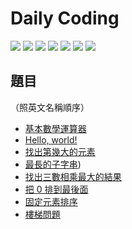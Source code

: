 # Daily Coding

![](https://github.com/MilesChou/daily-coding/workflows/Crystal%20CI/badge.svg)
![](https://github.com/MilesChou/daily-coding/workflows/Elixir%20CI/badge.svg)
![](https://github.com/MilesChou/daily-coding/workflows/Lua%20CI/badge.svg)
![](https://github.com/MilesChou/daily-coding/workflows/Node%20CI/badge.svg)
![](https://github.com/MilesChou/daily-coding/workflows/PHP%20CI/badge.svg)
![](https://github.com/MilesChou/daily-coding/workflows/Ruby%20CI/badge.svg)
![](https://github.com/MilesChou/daily-coding/workflows/Rust%20CI/badge.svg)

## 題目

（照英文名稱順序）

* [基本數學運算器](questions/basic-mathematical-operations.md)
* [Hello, world!](questions/hello-world.md)
* [找出第幾大的元素](questions/k-th-largest-element.md)
* [最長的子字串](questions/longest-substring.md))
* [找出三數相乘最大的結果](questions/maximum-product-of-three.md)
* [把 0 排到最後面](questions/move_zero_to_backward.md)
* [固定元素排序](questions/sort-fixed-number.md)
* [樓梯問題](questions/staircase.md)
